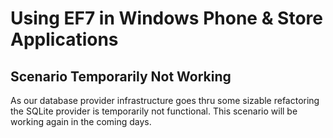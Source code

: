 # Using EF7 in Windows Phone & Store Applications

## Scenario Temporarily Not Working
As our database provider infrastructure goes thru some sizable refactoring the SQLite provider is temporarily not functional. This scenario will be working again in the coming days.